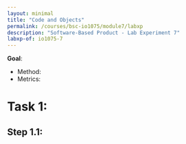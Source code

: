 ```yaml
---
layout: minimal
title: "Code and Objects"
permalink: /courses/bsc-io1075/module7/labxp
description: "Software-Based Product - Lab Experiment 7"
labxp-of: io1075-7
---
```


**Goal**: 

* Method: 
* Metrics: 

# Task 1:

## Step 1.1:
